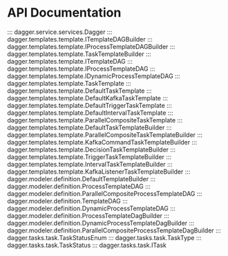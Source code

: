 
# API Documentation

::: dagger.service.services.Dagger
::: dagger.templates.template.ITemplateDAGBuilder
::: dagger.templates.template.IProcessTemplateDAGBuilder
::: dagger.templates.template.TaskTemplateBuilder
::: dagger.templates.template.ITemplateDAG
::: dagger.templates.template.IProcessTemplateDAG
::: dagger.templates.template.IDynamicProcessTemplateDAG
::: dagger.templates.template.TaskTemplate
::: dagger.templates.template.DefaultTaskTemplate
::: dagger.templates.template.DefaultKafkaTaskTemplate
::: dagger.templates.template.DefaultTriggerTaskTemplate
::: dagger.templates.template.DefaultIntervalTaskTemplate
::: dagger.templates.template.ParallelCompositeTaskTemplate
::: dagger.templates.template.DefaultTaskTemplateBuilder
::: dagger.templates.template.ParallelCompositeTaskTemplateBuilder
::: dagger.templates.template.KafkaCommandTaskTemplateBuilder
::: dagger.templates.template.DecisionTaskTemplateBuilder
::: dagger.templates.template.TriggerTaskTemplateBuilder
::: dagger.templates.template.IntervalTaskTemplateBuilder
::: dagger.templates.template.KafkaListenerTaskTemplateBuilder
::: dagger.modeler.definition.DefaultTemplateBuilder
::: dagger.modeler.definition.ProcessTemplateDAG
::: dagger.modeler.definition.ParallelCompositeProcessTemplateDAG
::: dagger.modeler.definition.TemplateDAG
::: dagger.modeler.definition.DynamicProcessTemplateDAG
::: dagger.modeler.definition.ProcessTemplateDagBuilder
::: dagger.modeler.definition.DynamicProcessTemplateDagBuilder
::: dagger.modeler.definition.ParallelCompositeProcessTemplateDagBuilder
::: dagger.tasks.task.TaskStatusEnum
::: dagger.tasks.task.TaskType
::: dagger.tasks.task.TaskStatus
::: dagger.tasks.task.ITask

